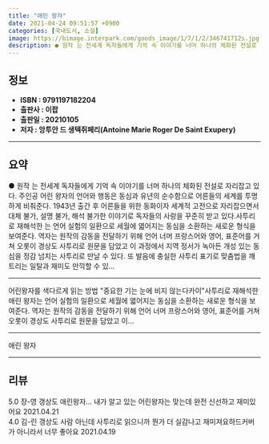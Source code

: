 ```yaml
---
title: "애린 왕자"
date: 2021-04-24 09:51:57 +0900
categories: [국내도서, 소설]
image: https://bimage.interpark.com/goods_image/1/7/1/2/346741712s.jpg
description: ● 원작 는 전세계 독자들에게 기억 속 이야기를 너머 하나의 체화된 전설로 자리잡고 있다. 주인공 어린 왕자의 언어와 행동은 동심과 유년의 순수함으로 어른들의 세계를 투명하게 비춰준다. 1943년 출간 후 어른들을 위한 동화이자 세계적 고전으로 자리잡으면서 대체 불가, 설명 불가, 해
---
```


## **정보**

- **ISBN : 9791197182204**
- **출판사 : 이팝**
- **출판일 : 20210105**
- **저자 : 앙투안 드 생텍쥐페리(Antoine Marie Roger De Saint Exupery)**

------



## **요약**

●  원작 는 전세계 독자들에게 기억 속 이야기를 너머 하나의 체화된 전설로 자리잡고 있다. 주인공 어린 왕자의 언어와 행동은 동심과 유년의 순수함으로 어른들의 세계를 투명하게 비춰준다. 1943년 출간 후 어른들을 위한 동화이자 세계적 고전으로 자리잡으면서 대체 불가, 설명 불가, 해석 불가한 이야기로 독자들의 사랑을 꾸준히 받고 있다.사투리로 재해석한 는 언어 실험의 일환으로 세월에 엷어지는 동심을 소환하는 새로운 형식을 보여준다. 역자는 원작의 감동을 전달하기 위해 언어 너머 프랑스어와 영어, 표준어를 거쳐 오롯이 경상도 사투리로 원문을 담았고 이 과정에서 지역 정서가 녹아든 개성 있는 동심을 정감 넘치는 사투리로 만날 수 있다. 또 발음에 충실한 사투리 표기로 맞춤법을 깨트리는 일탈과 재미도 만끽할 수 있...

------

어린왕자를 색다르게 읽는 방법
&quot;중요한 기는 눈에 비지 않는다카이&quot;사투리로 재해석한 애린 왕자는 언어 실험의 일환으로 세월에 엷어지는 동심을 소환하는 새로운 형식을 보여준다. 역자는 원작의 감동을 전달하기 위해 언어 너머 프랑스어와 영어, 표준어를 거쳐 오롯이 경상도 사투리로 원문을 담았고 이... 

------


애린 왕자 

------


## **리뷰** 

5.0 장-영 갱상도 애린왕자... 내가 알고 있는 어린왕자는 맞는데 완전 신선하고 재미있어요 2021.04.21 <br/>4.0 김-린 갱상도 사람 아닌데 사투리로 읽으니까 뭔가 더 실감나고 재미져요하드커버가 아니라서 너무 좋아요 2021.04.19 <br/>